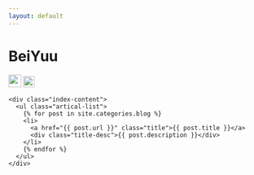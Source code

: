 ```yaml
---
layout: default
---
```


<body>
  <div class="index-wrapper">
    <div class="aside">
      <div class="info-card">
        <h1>BeiYuu</h1>
        <a href="http://weibo.com/u/2833197112" target="_blank"><img src="http://www.weibo.com/favicon.ico" alt="" width="25"/></a>
        <a href="http://www.jianshu/u/c87b8a8bce5c" target="_blank"><img src="http://cdn2.jianshu.io/assets/web/logo-58fd04f6f0de908401aa561cda6a0688.png" alt="" width="22"/></a>
      </div>
      <div id="particles-js"></div>
    </div>

    <div class="index-content">
      <ul class="artical-list">
        {% for post in site.categories.blog %}
        <li>
          <a href="{{ post.url }}" class="title">{{ post.title }}</a>
          <div class="title-desc">{{ post.description }}</div>
        </li>
        {% endfor %}
      </ul>
    </div>
  </div>
</body>
